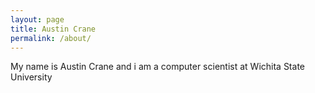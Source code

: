 ```yaml
---
layout: page
title: Austin Crane
permalink: /about/
---
```

My name is Austin Crane and i am a computer scientist at Wichita State University
